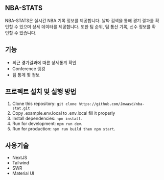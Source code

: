 ## NBA-STATS

NBA-STATS은 실시간 NBA 기록 정보를 제공합니다. 날짜 검색을 통해 경기 결과를 확인할 수 있으며 상세 데이터를 제공합니다. 또한 팀 순위, 팀 통산 기록, 선수 정보를 확인할 수 있습니다.

## 기능

- 최근 경기결과에 따른 상세통계 확인
- Conference 랭킹
- 팀 통계 및 정보

## 프로젝트 설치 및 실행 방법

1. Clone this repository: `git clone https://github.com/Jmwasd/nba-stat.git`
2. Copy .example.env.local to .env.local fill it properly
3. Install dependencies: `npm install`.
4. Run for development: `npm run dev`.
5. Run for production: `npm run build then npm start`.

## 사옹기술

- NextJS
- Tailwind
- SWR
- Material UI
